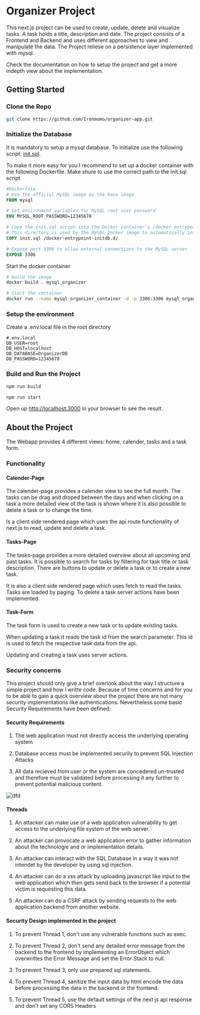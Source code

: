 # Organizer Project
This next.js project can be used to create, update, delete and visualize tasks. A task holds a title, description and date. 
The project consists of a Frontend and Backend and uses different approaches to view and manipulate the data. 
The Project reliese on a persistence layer implemented with mysql. 

Check the documentation on how to setup the project and get a more indepth view about the implementation.

## Getting Started

### Clone the Repo
```bash
git clone https://github.com/Ironmomo/organizer-app.git
```

### Initialize the Database

It is mandatory to setup a mysql database. To initialize use the following script: [init.sql](db/init.sql).

To make it more easy for you I recommend to set up a docker container with the following Dockerfile. Make shure to use the correct path to the init.sql script

```Dockerfile
#Dockerfile
# Use the official MySQL image as the base image
FROM mysql

# Set environment variables for MySQL root user password
ENV MYSQL_ROOT_PASSWORD=12345678

# Copy the init.sql script into the Docker container's /docker-entrypoint-initdb.d/ directory
# This directory is used by the MySQL Docker image to automatically initialize databases during container startup
COPY init.sql /docker-entrypoint-initdb.d/

# Expose port 3306 to allow external connections to the MySQL server
EXPOSE 3306
```

Start the docker container
```bash
# build the image
docker build . mysql_organizer

# Start the container
docker run --name mysql_organizer_container -d -p 3306:3306 mysql_organizer
```

### Setup the environment

Create a .env.local file in the root directory
```
#.env.local
DB_USER=root
DB_HOST=localhost
DB_DATABASE=OrganizerDB
DB_PASSWORD=12345678
```

### Build and Run the Project

```bash
npm run build

npm run start
```

Open up [http://localhost:3000](http://localhost:3000) in your browser to see the result.

## About the Project
The Webapp provides 4 different views: home, calender, tasks and a task form.

### Functionality

#### Calender-Page
The calender-page provides a calender view to see the full month. The tasks can be drag and droped between the days and when clicking on a task a more detailed view of the task is shown 
where it is also possible to delete a task or to change the time.

Is a client side rendered page which uses the api route functionality of next.js to read, update and delete a task. 
#### Tasks-Page
The tasks-page provides a more detailed overview about all upcoming and past tasks. It is possible to search for tasks by filtering for task title or task description. There are buttons to update or delete a task or to create a new task.

It is also a client side rendered page which uses fetch to read the tasks. Tasks are loaded by paging. 
To delete a task server actions have been implemented.

#### Task-Form
The task form is used to create a new task or to update existing tasks.

When updating a task it reads the task id from the search parameter. This id is used to fetch the respective task data from the api.

Updating and creating a task uses server actions.

### Security concerns
This project should only give a brief overlook about the way I structure a simple project and how I writte code. 
Because of time concerns and for you to be able to gain a quick overview about the project there are not many security implementations like authentications. 
Nevertheless some basic Security Requirements have been defined:

#### Security Requirements
1. The web application must not directly access the underlying operating system

2. Database access must be implemented securily to prevent SQL Injection Attacks

3. All data recieved from user or the system are concedered un-trusted and therefore must be validated before processing it any further to prevent potential malicious content.
   
![dfd](https://github.com/Ironmomo/organizer-app/assets/75339997/ba6702b4-37f5-4dca-a126-d031605f0925)

#### Threads
1. An attacker can make use of a web application vulnerability to get access to the underlying file system of the web server.
   
2. An attacker can provocate a web application error to gather information about the technologie and or implementation details.

3. An attacker can interact with the SQL Database in a way it was not intendet by the developer by using sql injection.

4. An attacker can do a xss attack by uploading javascript like input to the web application which then gets send back to the browser if a potential victim is requesting this data.

5. An attacker can do a CSRF attack by sending requests to the web application backend from another website.


#### Security Design implemented in the project
1. To prevent Thread 1, don't use any vulnerable functions such as exec.

2. To prevent Thread 2, don't send any detailed error message from the backend to the frontend by implementing an ErrorObject which overwrittes the Error Message and set the Error Stack to null.

3. To prevent Thread 3, only use prepared sql statements.

4. To prevent Thread 4, sanitize the input data by html encode the data before processing the data in the backend or the frontend.

5. To prevent Thread 5, use the default settings of the next js api response and don't set any CORS Headers
